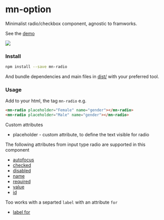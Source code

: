 <!-- [![npm version](https://badge.fury.io/js/mn-radio.svg)](https://badge.fury.io/js/mn-radio)
[![Dependency Status](https://gemnasium.com/badges/github.com/minimalist-components/mn-radio.svg)](https://gemnasium.com/github.com/minimalist-components/mn-radio)
[![MIT Licence](https://badges.frapsoft.com/os/mit/mit.svg?v=103)](https://opensource.org/licenses/mit-license.php) -->

# mn-option

Minimalist radio/checkbox component, agnostic to framworks.

See the [demo](https://minimalist-components.github.io/mn-radio/)

<a href="https://minimalist-components.github.io/mn-radio/">
<img src="https://raw.githubusercontent.com/minimalist-components/mn-radio/master/preview.gif">
</a>

### Install

```sh
npm install --save mn-radio
```

And bundle dependencies and main files in [dist/](https://github.com/minimalist-components/mn-radio/tree/master/dist) with your preferred tool.

### Usage

Add to your html, the tag ```mn-radio``` e.g.

```html
<mn-radio placeholder="Female" name="gender"></mn-radio>
<mn-radio placeholder="Male" name="gender"></mn-radio>
```

Custom attributes

- placeholder - custom attribute, to define the text visible for radio

The following attributes from input type radio are supported in this component

- [autofocus](http://www.w3schools.com/tags/att_input_autofocus.asp)
- [checked](http://www.w3schools.com/tags/att_input_checked.asp)
- [disabled](http://www.w3schools.com/tags/att_input_disabled.asp)
- [name](http://www.w3schools.com/tags/att_input_name.asp)
- [required](http://www.w3schools.com/tags/att_input_required.asp)
- [value](http://www.w3schools.com/tags/att_input_value.asp)
- [id](https://www.w3schools.com/tags/att_global_id.asp)

Too works with a separted ```label``` with an attribute ```for```
- [label for](https://www.w3schools.com/tags/att_label_for.asp)
